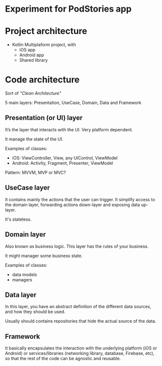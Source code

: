 # Experiment for PodStories app

# Project architecture

- Kotlin Multiplaform project, with
    - iOS app
    - Android app
    - Shared library 

# Code architecture

Sort of *"Clean Architecture"*

5 main layers: Presentation, UseCase, Domain, Data and Framework

## Presentation (or UI) layer

It’s the layer that interacts with the UI. Very platform dependent.

It manage the state of the UI.

Examples of classes:
- iOS: ViewController, View, any UIControl, ViewModel
- Android: Activity, Fragment, Presenter, ViewModel

Pattern: MVVM, MVP or MVC?

## UseCase layer

It contains mainly the actions that the user can trigger. It simplify access to the domain layer, forwarding actions down-layer and exposing data up-layer.

It's stateless.

## Domain layer

Also known as business logic. This layer has the rules of your business.

It might manager some business state.

Examples of classes:
- data models
- managers

## Data layer

In this layer, you have an abstract definition of the different data sources, and how they should be used.

Usually should contains repositories that hide the actual source of the data.

## Framework

It basically encapsulates the interaction with the underlying platform (iOS or Android) or services/libraries (networking library, database, Firebase, etc), so that the rest of the code can be agnostic and reusable.
